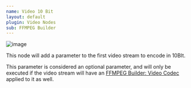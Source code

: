 ```yaml
---
name: Video 10 Bit
layout: default
plugin: Video Nodes
sub: FFMPEG Builder
---
```


![image](https://user-images.githubusercontent.com/958400/164886419-10b9de48-fd85-4d43-a860-00188ca1cf9a.png)

This node will add a parameter to the first video stream to encode in 10BIt.

This parameter is considered an optional parameter, and will only be executed if the video stream will have an [FFMPEG Builder: Video Codec](https://github.com/revenz/FileFlows/wiki/FFMPEG-Builder:-Video-Codec) applied to it as well.